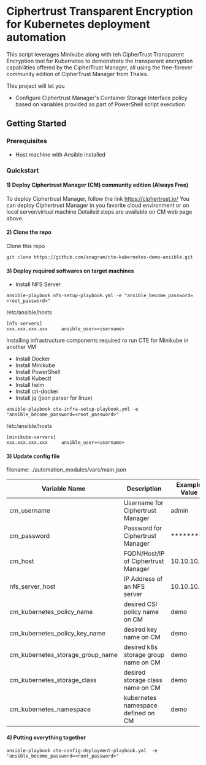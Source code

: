 # Ciphertrust Transparent Encryption for Kubernetes deployment automation
This script leverages Minikube along with teh CipherTrust Transparent Encryption tool for Kubernetes to demonstrate the transparent encryption capabilities offered by the CipherTrust Manager, all using the free-forever community edition of CipherTrust Manager from Thales.

This project will let you
* Configure Ciphertrust Manager's Container Storage Interface policy based on variables provided as part of PowerShell script execution

## Getting Started

### Prerequisites
* Host machine with Ansible installed

### Quickstart
#### 1) Deploy Ciphertrust Manager (CM) community edition (Always Free)
To deploy Ciphertrust Manager, follow the link https://ciphertrust.io/ 
You can deploy Ciphertrust Manager in you favorite cloud environment or on local server/virtual machine
Detailed steps are available on CM web page above.

#### 2) Clone the repo 
Clone this repo
```
git clone https://github.com/anugram/cte-kubernetes-demo-ansible.git
```

#### 3) Deploy required softwares on target machines
* Install NFS Server
```
ansible-playbook nfs-setup-playbook.yml -e "ansible_become_password=<root_password>"
```
/etc/ansible/hosts
```
[nfs-servers]
xxx.xxx.xxx.xxx     ansible_user=<username>
```
Installing infrastructure components required ro run CTE for Minikube in another VM
* Install Docker
* Install Minikube
* Install PowerShell
* Install Kubectl
* Install helm
* Install cri-docker
* Install jq (json parser for linux)
```
ansible-playbook cte-infra-setup-playbook.yml -e "ansible_become_password=<root_password>"
```
/etc/ansible/hosts
```
[minikube-servers]
xxx.xxx.xxx.xxx     ansible_user=<username>
```
#### 3) Update config file
filename: ./automation_modules/vars/main.json

Variable Name | Description | Example Value
--- | --- | ---
cm_username | Username for Ciphertrust Manager | admin
cm_password | Password for Ciphertrust Manager | *********
cm_host | FQDN/Host/IP of Ciphertrust Manager | 10.10.10.10
nfs_server_host | IP Address of an NFS server | 10.10.10.10
cm_kubernetes_policy_name | desired CSI policy name on CM | demo
cm_kubernetes_policy_key_name | desired key name on CM | demo
cm_kubernetes_storage_group_name | desired k8s storage group name on CM | demo
cm_kubernetes_storage_class | desired storage class name on CM | demo
cm_kubernetes_namespace | kubernetes namespace defined on CM | demo
#### 4) Putting everything together
```
ansible-playbook cte-config-deployment-playbook.yml  -e "ansible_become_password=<root_password>"
```
